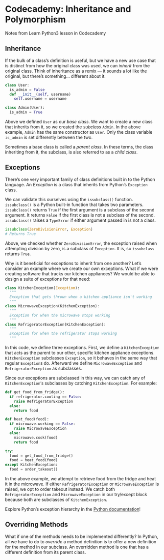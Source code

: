 # Codecademy: Inheritance and Polymorphism
Notes from Learn Python3 lesson in Codecademy

## Inheritance
If the bulk of a class’s definition is useful, but we have a new use case that is distinct from how the original class was used, we can _inherit_ from the original class. Think of inheritance as a remix — it sounds a lot like the original, but there’s something… different about it.
```py
class User:
  is_admin = False
  def __init__(self, username)
    self.username = username

class Admin(User):
  is_admin = True
```
Above we defined `User` as our _base class_. We want to create a new class that inherits from it, so we created the _subclass_ `Admin`. In the above example, `Admin` has the same constructor as `User`. Only the class variable `is_admin` is set differently between the two.

Sometimes a base class is called a _parent class_. In these terms, the class inheriting from it, the subclass, is also referred to as a _child class_.

## Exceptions

There’s one very important family of class definitions built in to the Python language. An _Exception_ is a class that inherits from Python’s `Exception` class.

We can validate this ourselves using the `issubclass()` function. `issubclass()` is a Python built-in function that takes two parameters. `issubclass()` returns `True` if the first argument is a subclass of the second argument. It returns `False` if the first class is not a subclass of the second. `issubclass()` raises a `TypeError` if either argument passed in is not a class.
```py
issubclass(ZeroDivisionError, Exception)
# Returns True
```
Above, we checked whether `ZeroDivisionError`, the exception raised when attempting division by zero, is a subclass of `Exception`. It is, so `issubclass` returns `True`.

Why is it beneficial for exceptions to inherit from one another? Let’s consider an example where we create our own exceptions. What if we were creating software that tracks our kitchen appliances? We would be able to design a suite of exceptions for that need:

```py
class KitchenException(Exception):
  """
  Exception that gets thrown when a kitchen appliance isn't working
  """
class MicrowaveException(KitchenException):
  """
  Exception for when the microwave stops working
  """
class RefrigeratorException(KitchenException):
  """
  Exception for when the refrigerator stops working
  """
 ```

In this code, we define three exceptions. First, we define a `KitchenException` that acts as the parent to our other, specific kitchen appliance exceptions. `KitchenException` subclasses `Exception`, so it behaves in the same way that regular `Exception`s do. Afterward we define `MicrowaveException` and `RefrigeratorException` as subclasses.

Since our exceptions are subclassed in this way, we can catch any of `KitchenException`‘s subclasses by catching `KitchenException`. For example:

```py
def get_food_from_fridge():
  if refrigerator.cooling == False:
    raise RefrigeratorException
  else:
    return food

def heat_food(food):
  if microwave.working == False:
    raise MicrowaveException
  else:
    microwave.cook(food)
    return food

try:
  food = get_food_from_fridge()
  food = heat_food(food)
except KitchenException:
  food = order_takeout()
```

In the above example, we attempt to retrieve food from the fridge and heat it in the microwave. If either `RefrigeratorException` or `MicrowaveException` is raised, we opt to order takeout instead. We catch both `RefrigeratorException` and `MicrowaveException` in our try/except block because both are subclasses of `KitchenException`.

Explore Python’s exception hierarchy in the [Python documentation](https://docs.python.org/3/library/exceptions.html#exception-hierarchy)!

## Overriding Methods

 What if one of the methods needs to be implemented differently? In Python, all we have to do to _override_ a method definition is to offer a new definition for the method in our subclass. An overridden method is one that has a different definition from its parent class.
<!--stackedit_data:
eyJoaXN0b3J5IjpbLTc1MDM5NTA1Miw1MjM2NjcxOV19
-->